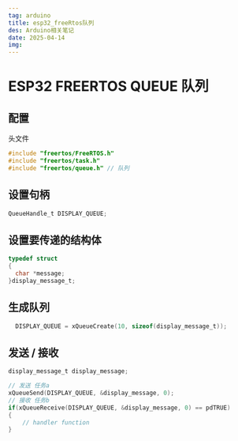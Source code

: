 ```yaml
---
tag: arduino
title: esp32_freeRtos队列
des: Arduino相关笔记
date: 2025-04-14
img: 
---
```


# ESP32 FREERTOS QUEUE 队列

## 配置

头文件

```c
#include "freertos/FreeRTOS.h"
#include "freertos/task.h"
#include "freertos/queue.h" // 队列

```

## 设置句柄

```c
QueueHandle_t DISPLAY_QUEUE;
```

## 设置要传递的结构体

```c
typedef struct
{
  char *message;
}display_message_t;
```

## 生成队列

```c
  DISPLAY_QUEUE = xQueueCreate(10, sizeof(display_message_t));
```

## 发送 / 接收

```c
display_message_t display_message;

// 发送 任务a
xQueueSend(DISPLAY_QUEUE, &display_message, 0);
// 接收 任务b
if(xQueueReceive(DISPLAY_QUEUE, &display_message, 0) == pdTRUE)
{
    // handler function
}



```
